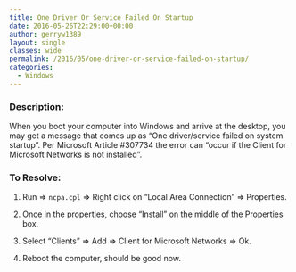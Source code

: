 ```yaml
---
title: One Driver Or Service Failed On Startup
date: 2016-05-26T22:29:00+00:00
author: gerryw1389
layout: single
classes: wide
permalink: /2016/05/one-driver-or-service-failed-on-startup/
categories:
  - Windows
---
```

<!--more-->

### Description:

When you boot your computer into Windows and arrive at the desktop, you may get a message that comes up as &#8220;One driver/service failed on system startup&#8221;. Per Microsoft Article #307734 the error can &#8220;occur if the Client for Microsoft Networks is not installed&#8221;.

### To Resolve:

1. Run => `ncpa.cpl` => Right click on &#8220;Local Area Connection&#8221; => Properties.

2. Once in the properties, choose &#8220;Install&#8221; on the middle of the Properties box.

3. Select &#8220;Clients&#8221; => Add => Client for Microsoft Networks => Ok.

4. Reboot the computer, should be good now.